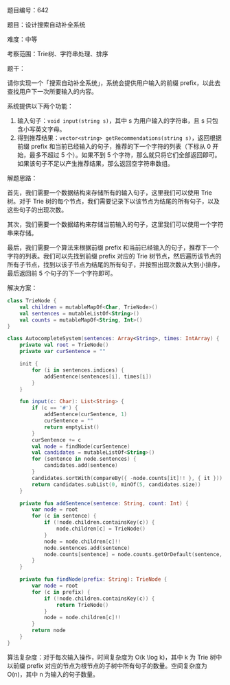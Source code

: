 题目编号：642

题目：设计搜索自动补全系统

难度：中等

考察范围：Trie树、字符串处理、排序

题干：

请你实现一个「搜索自动补全系统」，系统会提供用户输入的前缀 prefix，以此去查找用户下一次所要输入的内容。

系统提供以下两个功能：

1. 输入句子：`void input(string s)`，其中 s 为用户输入的字符串，且 s 只包含小写英文字母。
2. 得到推荐结果：`vector<string> getRecommendations(string s)`，返回根据前缀 prefix 和当前已经输入的句子，推荐的下一个字符的列表（下标从 0 开始，最多不超过 5 个）。如果不到 5 个字符，那么就只将它们全部返回即可。如果该句子不足以产生推荐结果，那么返回空字符串数组。

解题思路：

首先，我们需要一个数据结构来存储所有的输入句子，这里我们可以使用 Trie 树。对于 Trie 树的每个节点，我们需要记录下以该节点为结尾的所有句子，以及这些句子的出现次数。

其次，我们需要一个数据结构来存储当前输入的句子，这里我们可以使用一个字符串来存储。

最后，我们需要一个算法来根据前缀 prefix 和当前已经输入的句子，推荐下一个字符的列表。我们可以先找到前缀 prefix 对应的 Trie 树节点，然后遍历该节点的所有子节点，找到以该子节点为结尾的所有句子，并按照出现次数从大到小排序，最后返回前 5 个句子的下一个字符即可。

解决方案：

```kotlin
class TrieNode {
    val children = mutableMapOf<Char, TrieNode>()
    val sentences = mutableListOf<String>()
    val counts = mutableMapOf<String, Int>()
}

class AutocompleteSystem(sentences: Array<String>, times: IntArray) {
    private val root = TrieNode()
    private var curSentence = ""

    init {
        for (i in sentences.indices) {
            addSentence(sentences[i], times[i])
        }
    }

    fun input(c: Char): List<String> {
        if (c == '#') {
            addSentence(curSentence, 1)
            curSentence = ""
            return emptyList()
        }
        curSentence += c
        val node = findNode(curSentence)
        val candidates = mutableListOf<String>()
        for (sentence in node.sentences) {
            candidates.add(sentence)
        }
        candidates.sortWith(compareBy({ -node.counts[it]!! }, { it }))
        return candidates.subList(0, minOf(5, candidates.size))
    }

    private fun addSentence(sentence: String, count: Int) {
        var node = root
        for (c in sentence) {
            if (!node.children.containsKey(c)) {
                node.children[c] = TrieNode()
            }
            node = node.children[c]!!
            node.sentences.add(sentence)
            node.counts[sentence] = node.counts.getOrDefault(sentence, 0) + count
        }
    }

    private fun findNode(prefix: String): TrieNode {
        var node = root
        for (c in prefix) {
            if (!node.children.containsKey(c)) {
                return TrieNode()
            }
            node = node.children[c]!!
        }
        return node
    }
}
```

算法复杂度：对于每次输入操作，时间复杂度为 O(k \log k)，其中 k 为 Trie 树中以前缀 prefix 对应的节点为根节点的子树中所有句子的数量。空间复杂度为 O(n)，其中 n 为输入的句子数量。